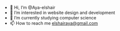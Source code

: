 - 👋 Hi, I’m @Aya-elshair
- 👀 I’m interested in website design and development
- 🌱 I’m currently studying computer science 
- 📫 How to reach me elshairaya@gmail.com
